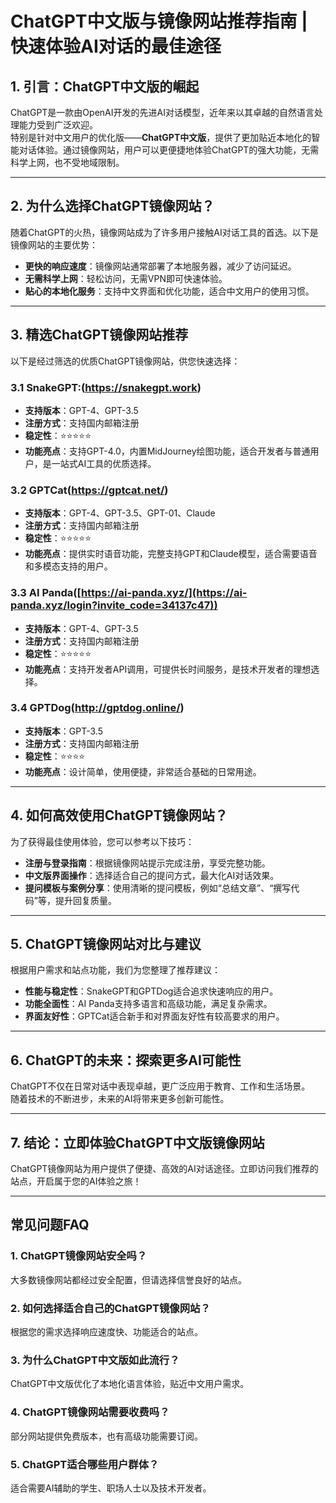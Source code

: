 # ChatGPT中文版与镜像网站推荐指南 | 快速体验AI对话的最佳途径

## 1. 引言：ChatGPT中文版的崛起  
ChatGPT是一款由OpenAI开发的先进AI对话模型，近年来以其卓越的自然语言处理能力受到广泛欢迎。  
特别是针对中文用户的优化版——**ChatGPT中文版**，提供了更加贴近本地化的智能对话体验。通过镜像网站，用户可以更便捷地体验ChatGPT的强大功能，无需科学上网，也不受地域限制。

---

## 2. 为什么选择ChatGPT镜像网站？  
随着ChatGPT的火热，镜像网站成为了许多用户接触AI对话工具的首选。以下是镜像网站的主要优势：  
- **更快的响应速度**：镜像网站通常部署了本地服务器，减少了访问延迟。  
- **无需科学上网**：轻松访问，无需VPN即可快速体验。  
- **贴心的本地化服务**：支持中文界面和优化功能，适合中文用户的使用习惯。  

---

## 3. 精选ChatGPT镜像网站推荐  
以下是经过筛选的优质ChatGPT镜像网站，供您快速选择：  

### 3.1 SnakeGPT:(https://snakegpt.work)  
- **支持版本**：GPT-4、GPT-3.5  
- **注册方式**：支持国内邮箱注册  
- **稳定性**：⭐⭐⭐⭐⭐  
- **功能亮点**：支持GPT-4.0，内置MidJourney绘图功能，适合开发者与普通用户，是一站式AI工具的优质选择。

### 3.2 GPTCat(https://gptcat.net/)  
- **支持版本**：GPT-4、GPT-3.5、GPT-01、Claude  
- **注册方式**：支持国内邮箱注册  
- **稳定性**：⭐⭐⭐⭐⭐  
- **功能亮点**：提供实时语音功能，完整支持GPT和Claude模型，适合需要语音和多模态支持的用户。

### 3.3 AI Panda([https://ai-panda.xyz/](https://ai-panda.xyz/login?invite_code=34137c47))  
- **支持版本**：GPT-4、GPT-3.5  
- **注册方式**：支持国内邮箱注册  
- **稳定性**：⭐⭐⭐⭐⭐  
- **功能亮点**：支持开发者API调用，可提供长时间服务，是技术开发者的理想选择。

### 3.4 GPTDog(http://gptdog.online/)  
- **支持版本**：GPT-3.5  
- **注册方式**：支持国内邮箱注册  
- **稳定性**：⭐⭐⭐⭐  
- **功能亮点**：设计简单，使用便捷，非常适合基础的日常用途。

---

## 4. 如何高效使用ChatGPT镜像网站？  
为了获得最佳使用体验，您可以参考以下技巧：  
- **注册与登录指南**：根据镜像网站提示完成注册，享受完整功能。  
- **中文版界面操作**：选择适合自己的提问方式，最大化AI对话效果。  
- **提问模板与案例分享**：使用清晰的提问模板，例如“总结文章”、“撰写代码”等，提升回复质量。  

---

## 5. ChatGPT镜像网站对比与建议  
根据用户需求和站点功能，我们为您整理了推荐建议：  
- **性能与稳定性**：SnakeGPT和GPTDog适合追求快速响应的用户。  
- **功能全面性**：AI Panda支持多语言和高级功能，满足复杂需求。  
- **界面友好性**：GPTCat适合新手和对界面友好性有较高要求的用户。  

---

## 6. ChatGPT的未来：探索更多AI可能性  
ChatGPT不仅在日常对话中表现卓越，更广泛应用于教育、工作和生活场景。  
随着技术的不断进步，未来的AI将带来更多创新可能性。  

---

## 7. 结论：立即体验ChatGPT中文版镜像网站  
ChatGPT镜像网站为用户提供了便捷、高效的AI对话途径。立即访问我们推荐的站点，开启属于您的AI体验之旅！  

---

## 常见问题FAQ  

### 1. ChatGPT镜像网站安全吗？  
大多数镜像网站都经过安全配置，但请选择信誉良好的站点。  

### 2. 如何选择适合自己的ChatGPT镜像网站？  
根据您的需求选择响应速度快、功能适合的站点。  

### 3. 为什么ChatGPT中文版如此流行？  
ChatGPT中文版优化了本地化语言体验，贴近中文用户需求。  

### 4. ChatGPT镜像网站需要收费吗？  
部分网站提供免费版本，也有高级功能需要订阅。  

### 5. ChatGPT适合哪些用户群体？  
适合需要AI辅助的学生、职场人士以及技术开发者。  
